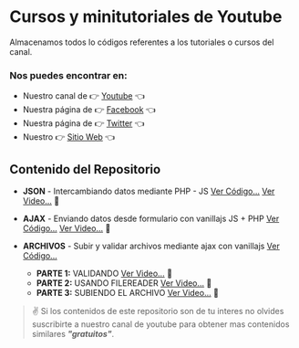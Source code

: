 # Cursos y minitutoriales de Youtube
Almacenamos todos lo códigos referentes a los tutoriales o cursos del canal.
### Nos puedes encontrar en:
* Nuestro canal de :point_right:  [Youtube](https://www.youtube.com/channel/UCSn0oGsSPwCCYvgLQPzsLuA) :point_left:
* Nuestra página de :point_right:  [Facebook](https://www.facebook.com/luispastendev/) :point_left:
* Nuestra página de :point_right: [Twitter](https://twitter.com/luispastendev) :point_left:
* Nuestro :point_right: [Sitio Web](http://www.luispastendev.com) :point_left:

## Contenido del Repositorio
* __JSON__ - Intercambiando datos mediante PHP - JS [Ver Código...](https://github.com/luispastendev/Cursos_Youtube/tree/master/JSON) [Ver Video...](https://youtu.be/ev9wASpNN9A) :eyes:

* __AJAX__ - Enviando datos desde formulario con vanillajs JS + PHP [Ver Código...](https://github.com/luispastendev/Cursos_Youtube/tree/master/Ajax) [Ver Video...](https://youtu.be/RVaDhnYPLjQ) :eyes:

* __ARCHIVOS__ - Subir y validar archivos mediante ajax con vanillajs [Ver Código...](https://github.com/luispastendev/Cursos_Youtube/tree/master/Archivos)
  * __PARTE 1:__ VALIDANDO [Ver Video...](https://youtu.be/SojRHCqZoac) :eyes:
  * __PARTE 2:__ USANDO FILEREADER [Ver Video...](https://youtu.be/5tant9N9F5M) :eyes:
  * __PARTE 3:__ SUBIENDO EL ARCHIVO [Ver Video...](https://youtu.be/5bkomXtQdXk) :eyes:

> :v: Si los contenidos de este repositorio son de tu interes no olvides suscribirte a nuestro canal de youtube para obtener mas contenidos similares *__"gratuitos"__*.
